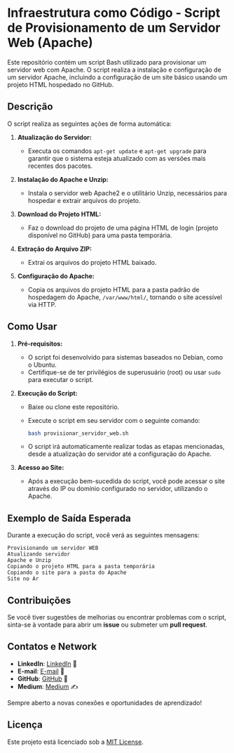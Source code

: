 # Infraestrutura como Código - Script de Provisionamento de um Servidor Web (Apache)

Este repositório contém um script Bash utilizado para provisionar um servidor web com Apache. O script realiza a instalação e configuração de um servidor Apache, incluindo a configuração de um site básico usando um projeto HTML hospedado no GitHub.

## Descrição

O script realiza as seguintes ações de forma automática:

1. **Atualização do Servidor:**
   - Executa os comandos `apt-get update` e `apt-get upgrade` para garantir que o sistema esteja atualizado com as versões mais recentes dos pacotes.

2. **Instalação do Apache e Unzip:**
   - Instala o servidor web Apache2 e o utilitário Unzip, necessários para hospedar e extrair arquivos do projeto.

3. **Download do Projeto HTML:**
   - Faz o download do projeto de uma página HTML de login (projeto disponível no GitHub) para uma pasta temporária.

4. **Extração do Arquivo ZIP:**
   - Extrai os arquivos do projeto HTML baixado.

5. **Configuração do Apache:**
   - Copia os arquivos do projeto HTML para a pasta padrão de hospedagem do Apache, `/var/www/html/`, tornando o site acessível via HTTP.

## Como Usar

1. **Pré-requisitos:**
   - O script foi desenvolvido para sistemas baseados no Debian, como o Ubuntu.
   - Certifique-se de ter privilégios de superusuário (root) ou usar `sudo` para executar o script.

2. **Execução do Script:**
   - Baixe ou clone este repositório.
   - Execute o script em seu servidor com o seguinte comando:
   
     ```bash
     bash provisionar_servidor_web.sh
     ```

   - O script irá automaticamente realizar todas as etapas mencionadas, desde a atualização do servidor até a configuração do Apache.

3. **Acesso ao Site:**
   - Após a execução bem-sucedida do script, você pode acessar o site através do IP ou domínio configurado no servidor, utilizando o Apache.

## Exemplo de Saída Esperada

Durante a execução do script, você verá as seguintes mensagens:

```
Provisionando um servidor WEB
Atualizando servidor
Apache e Unzip
Copiando o projeto HTML para a pasta temporária
Copiando o site para a pasta do Apache
Site no Ar
```

## Contribuições

Se você tiver sugestões de melhorias ou encontrar problemas com o script, sinta-se à vontade para abrir um **issue** ou submeter um **pull request**.

## Contatos e Network

- **LinkedIn**: [LinkedIn](https://www.linkedin.com/in/jacivaldocarvalho/) 👔
- **E-mail**: [E-mail](mailto:jacivaldocarvalho@gmail.com) 📧
- **GitHub**: [GitHub](https://github.com/jacivaldocarvalho) 🐙
- **Medium**: [Medium](https://medium.com/@jacivaldocarvalho) ✍️

Sempre aberto a novas conexões e oportunidades de aprendizado!

## Licença

Este projeto está licenciado sob a [MIT License](LICENSE).
